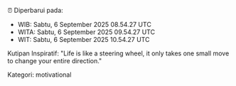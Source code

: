 ⏰ Diperbarui pada:
- WIB: Sabtu, 6 September 2025 08.54.27 UTC
- WITA: Sabtu, 6 September 2025 09.54.27 UTC
- WIT: Sabtu, 6 September 2025 10.54.27 UTC

Kutipan Inspiratif:
"Life is like a steering wheel, it only takes one small move to change your entire direction."


Kategori: motivational

